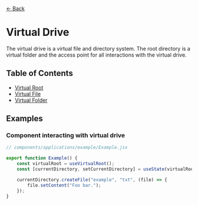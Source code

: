 [← Back](../README.md)

# Virtual Drive

The virtual drive is a virtual file and directory system. The root directory is a virtual folder and the access point for all interactions with the virtual drive.

## Table of Contents

- [Virtual Root](./virtual-root/README.md)
- [Virtual File](./virtual-file/README.md)
- [Virtual Folder](./virtual-folder/README.md)

## Examples

### Component interacting with virtual drive

```js
// components/applications/example/Example.jsx

export function Example() {
	const virtualRoot = useVirtualRoot();
	const [currentDirectory, setCurrentDirectory] = useState(virtualRoot.navigate("~"));

	currentDirectory.createFile("example", "txt", (file) => {
		file.setContent("Foo bar.");
	});
}
```